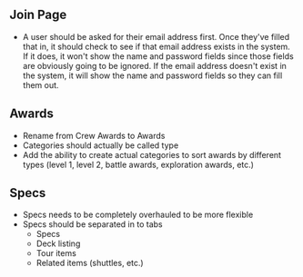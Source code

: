 ## Join Page

* A user should be asked for their email address first. Once they've filled that in, it should check to see if that email address exists in the system. If it does, it won't show the name and password fields since those fields are obviously going to be ignored. If the email address doesn't exist in the system, it will show the name and password fields so they can fill them out.

## Awards

* Rename from Crew Awards to Awards
* Categories should actually be called type
* Add the ability to create actual categories to sort awards by different types (level 1, level 2, battle awards, exploration awards, etc.)

## Specs

* Specs needs to be completely overhauled to be more flexible
* Specs should be separated in to tabs
    * Specs
    * Deck listing
    * Tour items
    * Related items (shuttles, etc.)